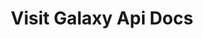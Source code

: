 ---
title: Visit Galaxy Api Docs

language_tabs:
  - shell
  - javascript

toc_footers:
  - <a href='https://help.citybreak.com/'>Citybreak Support</a> 
  - <a href='https://github.com/tripit/slate'>Documentation Powered by Slate</a>

includes:
  - intro
  - pointofsales
  - accommodation
  - availability
  - content
  - basket
  - countrycode
  - errors

search: true
---